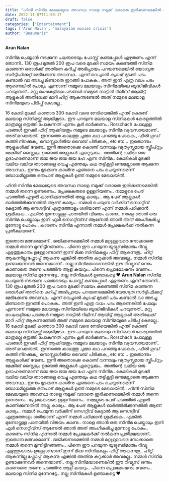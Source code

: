 ```yaml
---
title: "ഹിന്ദി സിനിമ മേഖലയുടെ അവസ്ഥ നാളെ നമുക്ക് വരാതെ ഇരിക്കണമെങ്കിൽ നമ്മൾ തന്നെ ഉണരണം"
date: 2022-11-07T11:50:17
draft: false
categories: ["Entertainment"]
tags: ['Arun Nalan', 'malayalam movies crisis']
author: "Beaumaris"
---
```


<strong>Arun Nalan </strong>

സിനിമ ചെയ്യാൻ നടക്കുന്ന പലരുടെയും പോസ്റ്റ് കണ്ടപ്പോൾ എഴുതണം എന്ന് തോന്നി.. 130 രൂപ മുതൽ 200 രൂപ വരെ മുടക്കി സമയം കണ്ടെത്തി സിനിമ കാണുന്ന ഒരാൾക്ക് അതിനെ കുറിച്ച് അഭിപ്രായം പറയണമെങ്കിൽ യോഗ്യത സർട്ടിഫിക്കറ്റ് മേടിക്കേണ്ട അവസ്ഥ.. എന്ന് വെച്ചാൽ ക്യാഷ് മുടക്കി പടം കണ്ടാൽ വാ അടച്ചു മിണ്ടാതെ ഇറങ്ങി പോകുക.. അത് ഇനി എത്ര വധം പടം ആണെങ്കിൽ പോലും എന്നാണ് നമ്മുടെ മലയാളം സിനിമയിലെ ബുദ്ധിജീവികൾ പറയുന്നത്.. മറ്റു ഭാഷകളിലെ പടങ്ങൾ നമ്മുടെ നാട്ടിൽ റിലീസ് ആയിട്ട് ആളുകൾ അതിലേക്ക് മാറി ഹിറ്റ്‌ ആകുന്നുണ്ടേൽ അത് നമ്മുടെ മലയാള സിനിമയുടെ പിടിപ്പ് കേടല്ലേ..

16 കോടി മുടക്കി കാന്താര 300 കോടി വരെ നേടിയെങ്കിൽ എന്ത് കൊണ്ട് മലയാള സിനിമയ്ക്ക് ആയികൂടാ.. ഈ പറയുന്ന മലയാള സിനിമകൾ കേരളത്തിൽ മാത്രമല്ല ഒതുങ്ങി പോകുന്നത് എന്നും കൂടി ഓർക്കണം.. Rorschach പോലുള്ള പടങ്ങൾ ഇറക്കി ഹിറ്റ്‌ ആക്കിയതും നമ്മുടെ മലയാളം സിനിമ വ്യവസായമാണ്.. അത് മറക്കരുത്.. ഇന്നത്തെ കാലത്തു ചുമ്മാ കഥ പറഞ്ഞു പോകുക,, ഫീൽ ഗുഡ് കുത്തി നിറക്കുക,, നൊസ്റ്റാൾജിയ വൈബ് പിടിക്കുക,, etc etc... ഇതൊന്നും ആളുകൾക്ക് വേണ്ട.. ഇനി അതൊക്കെ കൊണ്ട് വന്നാലും വ്യത്യസ്തമായ സ്ക്രിപ്റ്റും മേക്കിങ് സ്റ്റൈലും ഉണ്ടേൽ ആളുകൾ ഏറ്റെടുക്കും.. അതിന്റെ വലിയ ഒരു ഉദാഹരണമാണ് ജയ ജയ ജയ ജയ ഹേ എന്ന സിനിമ.. കോടികൾ മുടക്കി വലിയ വലിയ താരങ്ങളെ വെച്ചു എന്തേലും കഥ തട്ടികൂട്ടി ഒന്നുമല്ലാതെ ആക്കുന്ന അവസ്ഥ.. ഇന്നും മുടക്കുന്ന കാശിനു എങ്ങനെ പടം ചെയ്യണമെന്ന് ബോധമില്ലാത്ത ഒരുപാട് ആളുകൾ ഉണ്ട് നമ്മുടെ മേഖലയിൽ..

ഹിന്ദി സിനിമ മേഖലയുടെ അവസ്ഥ നാളെ നമുക്ക് വരാതെ ഇരിക്കണമെങ്കിൽ നമ്മൾ തന്നെ ഉണരണം.. പ്രേക്ഷകരുടെ ഉള്ളറിയണം.. നമ്മളുടെ പേര് പടത്തിൽ എഴുതി കാണിക്കുന്നതിൽ അല്ല കാര്യം.. ആ പേര് ആളുകൾ ഓർത്തിരിക്കുന്നതിൽ ആണ് കാര്യം.. നമ്മൾ ചെയുന്ന വർക്കിന്‌ നെഗറ്റീവ് കേട്ടാൽ ആ നെഗറ്റീവ് എത്രത്തോളം ശരിയാണ് എന്ന് നമ്മൾ പഠിക്കാൻ ശ്രമിക്കുക.. എങ്കിൽ മുന്നോട്ടുള്ള പാതയിൽ വിജയം കാണു.. നാളെ ഞാൻ ഒരു സിനിമ ചെയ്താലും ഇനി ഫുൾ നെഗറ്റീവ്സ് ആണേൽ ഞാൻ അത് അംഗീകരിച്ചു മുന്നോട്ടു പോകും.. കാരണം സിനിമ എന്നാൽ നമ്മൾ പ്രേക്ഷകർക്ക് നൽകുന്ന പ്രതീക്ഷയാണ്..

ഇതൊരു മത്സരമാണ്.. ജയിക്കണമെങ്കിൽ നമ്മൾ മറ്റുള്ളവരെ നോക്കാതെ നമ്മൾ തന്നെ മുന്നിട്ടിറങ്ങണം.. പിന്നെ ഈ പറയുന്ന യൂട്യൂബർമാരും റിവ്യൂ എഴുത്തുകാരും ഉള്ളോണ്ടാണ് ഇന്ന് മിക്ക സിനിമകളും ഹിറ്റ്‌ ആകുന്നതു.. ഹിറ്റ്‌ ആകുന്നില്ല ഫ്ലോപ്പ് ആകുന്നു എങ്കിൽ അതിനു കുറ്റക്കാർ അവരല്ല.. നമ്മൾ സിനിമ ഉണ്ടാക്കുന്നവർ തന്നെയാണ്.. നല്ല സിനിമയാണെങ്കിൽ ഈ റിവ്യൂസ് ഒന്നും കാണാതെ തന്നെ പടത്തിനു ആള് കയറും.. പിന്നെ പ്രൊമോഷനും വേണം.. മലയാള സിനിമ മുന്നേറട്ടേ.. നല്ല സിനിമകൾ ഉണ്ടാകട്ടെ ❤️
**Arun Nalan** സിനിമ ചെയ്യാൻ നടക്കുന്ന പലരുടെയും പോസ്റ്റ് കണ്ടപ്പോൾ എഴുതണം എന്ന് തോന്നി.. 130 രൂപ മുതൽ 200 രൂപ വരെ മുടക്കി സമയം കണ്ടെത്തി സിനിമ കാണുന്ന ഒരാൾക്ക് അതിനെ കുറിച്ച് അഭിപ്രായം പറയണമെങ്കിൽ യോഗ്യത സർട്ടിഫിക്കറ്റ് മേടിക്കേണ്ട അവസ്ഥ.. എന്ന് വെച്ചാൽ ക്യാഷ് മുടക്കി പടം കണ്ടാൽ വാ അടച്ചു മിണ്ടാതെ ഇറങ്ങി പോകുക.. അത് ഇനി എത്ര വധം പടം ആണെങ്കിൽ പോലും എന്നാണ് നമ്മുടെ മലയാളം സിനിമയിലെ ബുദ്ധിജീവികൾ പറയുന്നത്.. മറ്റു ഭാഷകളിലെ പടങ്ങൾ നമ്മുടെ നാട്ടിൽ റിലീസ് ആയിട്ട് ആളുകൾ അതിലേക്ക് മാറി ഹിറ്റ്‌ ആകുന്നുണ്ടേൽ അത് നമ്മുടെ മലയാള സിനിമയുടെ പിടിപ്പ് കേടല്ലേ.. 16 കോടി മുടക്കി കാന്താര 300 കോടി വരെ നേടിയെങ്കിൽ എന്ത് കൊണ്ട് മലയാള സിനിമയ്ക്ക് ആയികൂടാ.. ഈ പറയുന്ന മലയാള സിനിമകൾ കേരളത്തിൽ മാത്രമല്ല ഒതുങ്ങി പോകുന്നത് എന്നും കൂടി ഓർക്കണം.. Rorschach പോലുള്ള പടങ്ങൾ ഇറക്കി ഹിറ്റ്‌ ആക്കിയതും നമ്മുടെ മലയാളം സിനിമ വ്യവസായമാണ്.. അത് മറക്കരുത്.. ഇന്നത്തെ കാലത്തു ചുമ്മാ കഥ പറഞ്ഞു പോകുക,, ഫീൽ ഗുഡ് കുത്തി നിറക്കുക,, നൊസ്റ്റാൾജിയ വൈബ് പിടിക്കുക,, etc etc... ഇതൊന്നും ആളുകൾക്ക് വേണ്ട.. ഇനി അതൊക്കെ കൊണ്ട് വന്നാലും വ്യത്യസ്തമായ സ്ക്രിപ്റ്റും മേക്കിങ് സ്റ്റൈലും ഉണ്ടേൽ ആളുകൾ ഏറ്റെടുക്കും.. അതിന്റെ വലിയ ഒരു ഉദാഹരണമാണ് ജയ ജയ ജയ ജയ ഹേ എന്ന സിനിമ.. കോടികൾ മുടക്കി വലിയ വലിയ താരങ്ങളെ വെച്ചു എന്തേലും കഥ തട്ടികൂട്ടി ഒന്നുമല്ലാതെ ആക്കുന്ന അവസ്ഥ.. ഇന്നും മുടക്കുന്ന കാശിനു എങ്ങനെ പടം ചെയ്യണമെന്ന് ബോധമില്ലാത്ത ഒരുപാട് ആളുകൾ ഉണ്ട് നമ്മുടെ മേഖലയിൽ.. ഹിന്ദി സിനിമ മേഖലയുടെ അവസ്ഥ നാളെ നമുക്ക് വരാതെ ഇരിക്കണമെങ്കിൽ നമ്മൾ തന്നെ ഉണരണം.. പ്രേക്ഷകരുടെ ഉള്ളറിയണം.. നമ്മളുടെ പേര് പടത്തിൽ എഴുതി കാണിക്കുന്നതിൽ അല്ല കാര്യം.. ആ പേര് ആളുകൾ ഓർത്തിരിക്കുന്നതിൽ ആണ് കാര്യം.. നമ്മൾ ചെയുന്ന വർക്കിന്‌ നെഗറ്റീവ് കേട്ടാൽ ആ നെഗറ്റീവ് എത്രത്തോളം ശരിയാണ് എന്ന് നമ്മൾ പഠിക്കാൻ ശ്രമിക്കുക.. എങ്കിൽ മുന്നോട്ടുള്ള പാതയിൽ വിജയം കാണു.. നാളെ ഞാൻ ഒരു സിനിമ ചെയ്താലും ഇനി ഫുൾ നെഗറ്റീവ്സ് ആണേൽ ഞാൻ അത് അംഗീകരിച്ചു മുന്നോട്ടു പോകും.. കാരണം സിനിമ എന്നാൽ നമ്മൾ പ്രേക്ഷകർക്ക് നൽകുന്ന പ്രതീക്ഷയാണ്.. ഇതൊരു മത്സരമാണ്.. ജയിക്കണമെങ്കിൽ നമ്മൾ മറ്റുള്ളവരെ നോക്കാതെ നമ്മൾ തന്നെ മുന്നിട്ടിറങ്ങണം.. പിന്നെ ഈ പറയുന്ന യൂട്യൂബർമാരും റിവ്യൂ എഴുത്തുകാരും ഉള്ളോണ്ടാണ് ഇന്ന് മിക്ക സിനിമകളും ഹിറ്റ്‌ ആകുന്നതു.. ഹിറ്റ്‌ ആകുന്നില്ല ഫ്ലോപ്പ് ആകുന്നു എങ്കിൽ അതിനു കുറ്റക്കാർ അവരല്ല.. നമ്മൾ സിനിമ ഉണ്ടാക്കുന്നവർ തന്നെയാണ്.. നല്ല സിനിമയാണെങ്കിൽ ഈ റിവ്യൂസ് ഒന്നും കാണാതെ തന്നെ പടത്തിനു ആള് കയറും.. പിന്നെ പ്രൊമോഷനും വേണം.. മലയാള സിനിമ മുന്നേറട്ടേ.. നല്ല സിനിമകൾ ഉണ്ടാകട്ടെ ❤️
